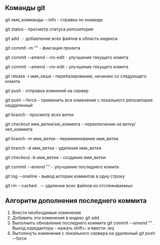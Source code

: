 ## Команды git

git имя_комманды --info - справка по команде

git status - просмотр статуса репозитория

git add . - добавление всех файлов в область индекса

git commit -m "" - фиксация проекта

git commit --amend --no-edit - улучшение текущего комита

git commit --amend --no-edit - улучшение текущего комита

git rebase -i имя_хеша - перебазирование, начинаю со следующего комита

git push - отправка измнений на сервер

git push --force - применить все изменения с локального репозитория наудаленный

git branch - просмотр всех веток

git checkout имя_ветки/хеi_коммита - переключение на ветку/хел_коммита

git branch -m имя_ветки - переименование имя_ветки

git branch -d имя_ветки - удаление имя_ветки

git checkout -b имя_ветки - создание имя_ветки

git commit --amend "" - улучшение последнего комита

git log --oneline - вывод истории коммитов в одну строку

git rm --cached . -- удаление всех файлов из отслеживаемых

## Алгоритм дополнения последнего коммита   
1. Внести необходимые изменения
2. Добавить эти изменения в индекс git add .
3. Выполнить обновление последнего коммита git commit --amend "" . Выход изредактора - нажать shift+: и ввести :wq
4. Вытолкнуть изменения с локального сервера на удаленный git push --force
      

